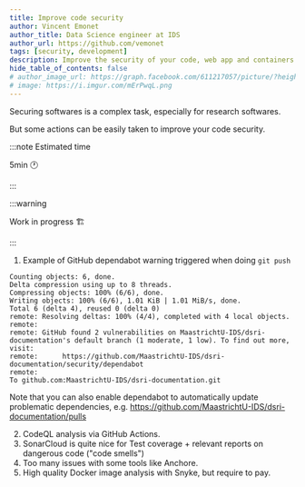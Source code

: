 ```yaml
---
title: Improve code security
author: Vincent Emonet
author_title: Data Science engineer at IDS
author_url: https://github.com/vemonet
tags: [security, development]
description: Improve the security of your code, web app and containers
hide_table_of_contents: false
# author_image_url: https://graph.facebook.com/611217057/picture/?height=200&width=200
# image: https://i.imgur.com/mErPwqL.png
---
```


Securing softwares is a complex task, especially for research softwares.

But some actions can be easily taken to improve your code security.

:::note Estimated time

5min 🕐

:::

<!--truncate-->

:::warning

Work in progress :building_construction:

:::

1. Example of GitHub dependabot warning triggered when doing `git push`

```
Counting objects: 6, done.
Delta compression using up to 8 threads.
Compressing objects: 100% (6/6), done.
Writing objects: 100% (6/6), 1.01 KiB | 1.01 MiB/s, done.
Total 6 (delta 4), reused 0 (delta 0)
remote: Resolving deltas: 100% (4/4), completed with 4 local objects.
remote: 
remote: GitHub found 2 vulnerabilities on MaastrichtU-IDS/dsri-documentation's default branch (1 moderate, 1 low). To find out more, visit:
remote:      https://github.com/MaastrichtU-IDS/dsri-documentation/security/dependabot
remote: 
To github.com:MaastrichtU-IDS/dsri-documentation.git
```

Note that you can also enable dependabot to automatically update problematic dependencies, e.g. https://github.com/MaastrichtU-IDS/dsri-documentation/pulls

2. CodeQL analysis via GitHub Actions.
3. SonarCloud is quite nice for Test coverage + relevant reports on dangerous code ("code smells")
4. Too many issues with some tools like Anchore.
5. High quality Docker image analysis with Snyke, but require to pay.